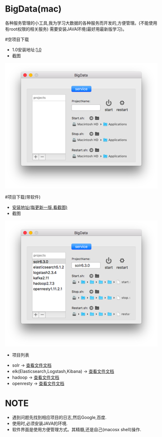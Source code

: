 # BigData(mac)
各种服务管理的小工具,我为学习大数据的各种服务而开发的,方便管理。(不能使用有root权限的相关服务)
需要安装JAVA环境(最好用最新版学习)。


#空项目下载
- 1.0安装地址:[1.0](https://pan.baidu.com/s/1mi8Y1T2)
- 截图

[![bigdata.png](/Screenshot/bigdata.png)](/Screenshot/bigdata.png)

#项目下载(带软件)
- [安装地址(每更新一版,看截图)](https://pan.baidu.com/s/1mhH6bsG)
- 截图

[![bigdata2.png](/Screenshot/bigdata2.png)](/Screenshot/bigdata2.png)

- 项目列表
 * solr -> [查看文件文档](wiki/solr/wiki.md)
 * elk(Elasticsearch,Logstash,Kibana) -> [查看文件文档](wiki/elk/wiki.md)
 * hadoop -> [查看文件文档](wiki/hadoop/wiki.md)
 * openresty -> [查看文件文档](wiki/openresty/wiki.md)


# NOTE
- 遇到问题先找到相应项目的日志,然后Google,百度.
- 使用时,必须安装JAVA的环境.
- 软件界面是使用方便管理方式。其精髓,还是自己(macosx shell)操作.